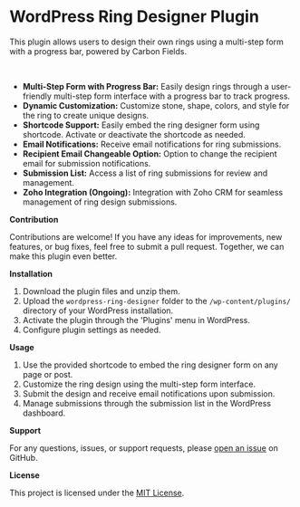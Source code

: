 
<h1> WordPress Ring Designer Plugin </h1>

  <p>This plugin allows users to design their own rings using a multi-step form with a progress bar, powered by Carbon Fields.</p> <br>

  <ul>
    <li><strong>Multi-Step Form with Progress Bar:</strong> Easily design rings through a user-friendly multi-step form interface with a progress bar to track progress.</li>
    <li><strong>Dynamic Customization:</strong> Customize stone, shape, colors, and style for the ring to create unique designs.</li>
    <li><strong>Shortcode Support:</strong> Easily embed the ring designer form using shortcode. Activate or deactivate the shortcode as needed.</li>
    <li><strong>Email Notifications:</strong> Receive email notifications for ring submissions.</li>
    <li><strong>Recipient Email Changeable Option:</strong> Option to change the recipient email for submission notifications.</li>
    <li><strong>Submission List:</strong> Access a list of ring submissions for review and management.</li>
    <li><strong>Zoho Integration (Ongoing):</strong> Integration with Zoho CRM for seamless management of ring design submissions.</li>
  </ul>

  <p><strong>Contribution</strong></p>
  <p>Contributions are welcome! If you have any ideas for improvements, new features, or bug fixes, feel free to submit a pull request. Together, we can make this plugin even better.</p>

  <p><strong>Installation</strong></p>
  <ol>
    <li>Download the plugin files and unzip them.</li>
    <li>Upload the <code>wordpress-ring-designer</code> folder to the <code>/wp-content/plugins/</code> directory of your WordPress installation.</li>
    <li>Activate the plugin through the 'Plugins' menu in WordPress.</li>
    <li>Configure plugin settings as needed.</li>
  </ol>

  <p><strong>Usage</strong></p>
  <ol>
    <li>Use the provided shortcode to embed the ring designer form on any page or post.</li>
    <li>Customize the ring design using the multi-step form interface.</li>
    <li>Submit the design and receive email notifications upon submission.</li>
    <li>Manage submissions through the submission list in the WordPress dashboard.</li>
  </ol>

  <p><strong>Support</strong></p>
  <p>For any questions, issues, or support requests, please <a href="https://github.com/JimNewaz/Customize-Your-Ring---WordPress-Plugin/issues">open an issue</a> on GitHub.</p>

  <p><strong>License</strong></p>
  <p>This project is licensed under the <a href="https://opensource.org/license/mit">MIT License</a>.</p>
